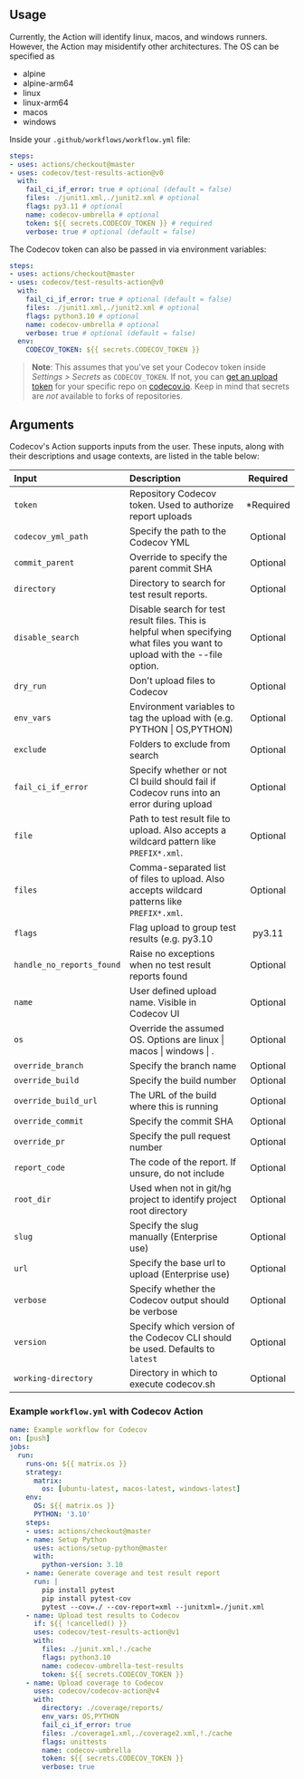 ## Usage

Currently, the Action will identify linux, macos, and windows runners. However, the Action may misidentify other architectures. The OS can be specified as
- alpine
- alpine-arm64
- linux
- linux-arm64
- macos
- windows

Inside your `.github/workflows/workflow.yml` file:

```yaml
steps:
- uses: actions/checkout@master
- uses: codecov/test-results-action@v0
  with:
    fail_ci_if_error: true # optional (default = false)
    files: ./junit1.xml,./junit2.xml # optional
    flags: py3.11 # optional
    name: codecov-umbrella # optional
    token: ${{ secrets.CODECOV_TOKEN }} # required
    verbose: true # optional (default = false)
```

The Codecov token can also be passed in via environment variables:

```yaml
steps:
- uses: actions/checkout@master
- uses: codecov/test-results-action@v0
  with:
    fail_ci_if_error: true # optional (default = false)
    files: ./junit1.xml,./junit2.xml # optional
    flags: python3.10 # optional
    name: codecov-umbrella # optional
    verbose: true # optional (default = false)
  env:
    CODECOV_TOKEN: ${{ secrets.CODECOV_TOKEN }}
```
>**Note**: This assumes that you've set your Codecov token inside *Settings > Secrets* as `CODECOV_TOKEN`. If not, you can [get an upload token](https://docs.codecov.io/docs/frequently-asked-questions#section-where-is-the-repository-upload-token-found-) for your specific repo on [codecov.io](https://www.codecov.io). Keep in mind that secrets are *not* available to forks of repositories.

## Arguments

Codecov's Action supports inputs from the user. These inputs, along with their descriptions and usage contexts, are listed in the table below:

| Input  | Description | Required |
| :---       |     :---     |    :---:   |
| `token` | Repository Codecov token. Used to authorize report uploads | *Required 
| `codecov_yml_path` | Specify the path to the Codecov YML | Optional 
| `commit_parent` | Override to specify the parent commit SHA | Optional 
| `directory` | Directory to search for test result reports. | Optional 
| `disable_search` | Disable search for test result files. This is helpful when specifying what files you want to upload with the --file option. | Optional 
| `dry_run` | Don't upload files to Codecov | Optional 
| `env_vars` | Environment variables to tag the upload with (e.g. PYTHON \| OS,PYTHON) | Optional 
| `exclude` | Folders to exclude from search | Optional 
| `fail_ci_if_error` | Specify whether or not CI build should fail if Codecov runs into an error during upload | Optional 
| `file` | Path to test result file to upload. Also accepts a wildcard pattern like `PREFIX*.xml`. | Optional 
| `files` | Comma-separated list of files to upload. Also accepts wildcard patterns like `PREFIX*.xml`. | Optional 
| `flags` | Flag upload to group test results (e.g. py3.10 | py3.11 | py3.12) | Optional 
| `handle_no_reports_found` | Raise no exceptions when no test result reports found | Optional 
| `name` | User defined upload name. Visible in Codecov UI | Optional 
| `os` | Override the assumed OS. Options are linux \| macos \| windows \| . | Optional 
| `override_branch` | Specify the branch name | Optional 
| `override_build` | Specify the build number | Optional 
| `override_build_url` | The URL of the build where this is running | Optional 
| `override_commit` | Specify the commit SHA | Optional 
| `override_pr` | Specify the pull request number | Optional 
| `report_code` | The code of the report. If unsure, do not include | Optional 
| `root_dir` | Used when not in git/hg project to identify project root directory | Optional 
| `slug` | Specify the slug manually (Enterprise use) | Optional 
| `url` | Specify the base url to upload (Enterprise use) | Optional 
| `verbose` | Specify whether the Codecov output should be verbose | Optional 
| `version` | Specify which version of the Codecov CLI should be used. Defaults to `latest` | Optional 
| `working-directory` | Directory in which to execute codecov.sh | Optional 

### Example `workflow.yml` with Codecov Action

```yaml
name: Example workflow for Codecov
on: [push]
jobs:
  run:
    runs-on: ${{ matrix.os }}
    strategy:
      matrix:
        os: [ubuntu-latest, macos-latest, windows-latest]
    env:
      OS: ${{ matrix.os }}
      PYTHON: '3.10'
    steps:
    - uses: actions/checkout@master
    - name: Setup Python
      uses: actions/setup-python@master
      with:
        python-version: 3.10
    - name: Generate coverage and test result report
      run: |
        pip install pytest
        pip install pytest-cov
        pytest --cov=./ --cov-report=xml --junitxml=./junit.xml
    - name: Upload test results to Codecov
      if: ${{ !cancelled() }}
      uses: codecov/test-results-action@v1
      with:
        files: ./junit.xml,!./cache
        flags: python3.10
        name: codecov-umbrella-test-results
        token: ${{ secrets.CODECOV_TOKEN }}
    - name: Upload coverage to Codecov
      uses: codecov/codecov-action@v4
      with:
        directory: ./coverage/reports/
        env_vars: OS,PYTHON
        fail_ci_if_error: true
        files: ./coverage1.xml,./coverage2.xml,!./cache
        flags: unittests
        name: codecov-umbrella
        token: ${{ secrets.CODECOV_TOKEN }}
        verbose: true
```
